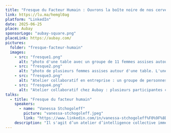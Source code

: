 ```yaml
---
title: "Fresque du Facteur Humain : Ouvrons la boîte noire de nos cerveaux"
link: https://lu.ma/hemgl0ag
platform: "LinkedIn"
date: 2025-06-25
place: Aubay
sponsorLogo: "aubay-square.png"
placeLink: https://aubay.com/
pictures:
  folder: "fresque-facteur-humain"
  images:
    - src: "fresque1.png"
      alt: "photo d'une table avec un groupe de 11 femmes assises autour, en train d'échanger"
    - src: "fresque2.png"
      alt: "photo de plusieurs femmes assises autour d'une table. L'une d'elles est debout et attrappe un post-it parmi un tas posé au milieu de la table."
    - src: "fresque3.png"
      alt: "Atelier collaboratif en entreprise : un groupe de personnes participe à une session interactive autour d’un jeu de cartes posé sur une table, avec une animatrice à gauche. L’ambiance est détendue et professionnelle, dans un espace de coworking moderne aux couleurs vives."
    - src: "fresque4.png"
      alt: "Atelier collaboratif chez Aubay : plusieurs participantes concentrées autour d’une table, écrivant sur des post-its ou manipulant des cartes de jeu colorées, dans une salle lumineuse avec le logo Aubay en fond."
talks:
  - title: "Fresque du facteur humain"
    speakers:
      - name: "Vanessa Stchogoleff"
        picture: "vanessa-stchogoleff.jpeg"
        link: "https://www.linkedin.com/in/vanessa-stchogoleff%F0%9F%8D%93-4663a7198/"
    description: "Il s'agit d’un atelier d’intelligence collective immersif pour mieux comprendre les freins – et les moteurs – de nos comportements. En explorant nos émotions, nos biais cognitifs, nos contextes sociaux et nos mécanismes de défense, cette fresque nous aide à mieux saisir ce qui nous empêche ou nous pousse à agir."
---
```


